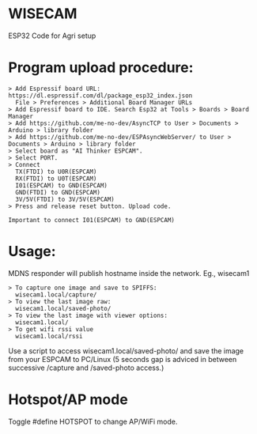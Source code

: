 # WISECAM

ESP32 Code for Agri setup

# Program upload procedure:
```
> Add Espressif board URL: https://dl.espressif.com/dl/package_esp32_index.json
  File > Preferences > Additional Board Manager URLs
> Add Espressif board to IDE. Search Esp32 at Tools > Boards > Board Manager 
> Add https://github.com/me-no-dev/AsyncTCP to User > Documents > Arduino > library folder
> Add https://github.com/me-no-dev/ESPAsyncWebServer/ to User > Documents > Arduino > library folder
> Select board as "AI Thinker ESPCAM".
> Select PORT.
> Connect
  TX(FTDI) to U0R(ESPCAM)
  RX(FTDI) to U0T(ESPCAM)
  I01(ESPCAM) to GND(ESPCAM)
  GND(FTDI) to GND(ESPCAM)
  3V/5V(FTDI) to 3V/5V(ESPCAM)
> Press and release reset button. Upload code.

Important to connect I01(ESPCAM) to GND(ESPCAM)
```
# Usage:
MDNS responder will publish hostname inside the network. Eg., wisecam1
```
> To capture one image and save to SPIFFS:
  wisecam1.local/capture/
> To view the last image raw:
  wisecam1.local/saved-photo/
> To view the last image with viewer options:
  wisecam1.local/
> To get wifi rssi value
  wisecam1.local/rssi
```
Use a script to access wisecam1.local/saved-photo/ and save the image from your ESPCAM to PC/Linux
(5 seconds gap is adviced in between successive /capture and /saved-photo access.)

# Hotspot/AP mode

Toggle #define HOTSPOT to change AP/WiFi mode.

